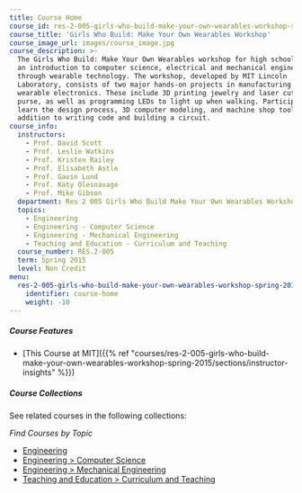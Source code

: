 ```yaml
---
title: Course Home
course_id: res-2-005-girls-who-build-make-your-own-wearables-workshop-spring-2015
course_title: 'Girls Who Build: Make Your Own Wearables Workshop'
course_image_url: images/course_image.jpg
course_description: >-
  The Girls Who Build: Make Your Own Wearables workshop for high school girls is
  an introduction to computer science, electrical and mechanical engineering
  through wearable technology. The workshop, developed by MIT Lincoln
  Laboratory, consists of two major hands-on projects in manufacturing and
  wearable electronics. These include 3D printing jewelry and laser cutting a
  purse, as well as programming LEDs to light up when walking. Participants
  learn the design process, 3D computer modeling, and machine shop tools, in
  addition to writing code and building a circuit.
course_info:
  instructors:
    - Prof. David Scott
    - Prof. Leslie Watkins
    - Prof. Kristen Railey
    - Prof. Elisabeth Astle
    - Prof. Gavin Lund
    - Prof. Katy Olesnavage
    - Prof. Mike Gibson
  department: Res 2 005 Girls Who Build Make Your Own Wearables Workshop Spring 2015
  topics:
    - Engineering
    - Engineering - Computer Science
    - Engineering - Mechanical Engineering
    - Teaching and Education - Curriculum and Teaching
  course_number: RES.2-005
  term: Spring 2015
  level: Non Credit
menu:
  res-2-005-girls-who-build-make-your-own-wearables-workshop-spring-2015:
    identifier: course-home
    weight: -10
---
```


##### Course Features

* [This Course at MIT]({{% ref "courses/res-2-005-girls-who-build-make-your-own-wearables-workshop-spring-2015/sections/instructor-insights" %}})

##### Course Collections

See related courses in the following collections:

_Find Courses by Topic_

* [Engineering](#)
* [Engineering > Computer Science](#)
* [Engineering > Mechanical Engineering](#)
* [Teaching and Education > Curriculum and Teaching](#)
